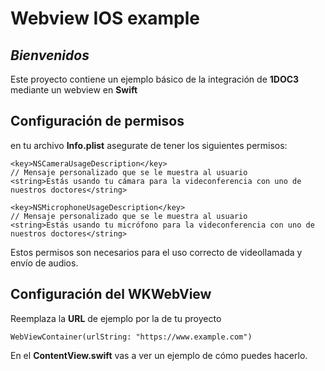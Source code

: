 # Webview IOS example
## _Bienvenidos_

Este proyecto contiene un ejemplo básico de la integración de **1DOC3** mediante un webview en **Swift**
## Configuración de permisos
en tu archivo **Info.plist** asegurate de tener los siguientes permisos:
```
<key>NSCameraUsageDescription</key>
// Mensaje personalizado que se le muestra al usuario
<string>Estás usando tu cámara para la videconferencia con uno de nuestros doctores</string>

<key>NSMicrophoneUsageDescription</key>
// Mensaje personalizado que se le muestra al usuario
<string>Estás usando tu micrófono para la videconferencia con uno de nuestros doctores</string>
```

Estos permisos son necesarios para el uso correcto de videollamada y envío de audios.


## Configuración del WKWebView

 Reemplaza la **URL** de ejemplo por la de tu proyecto
```
WebViewContainer(urlString: "https://www.example.com")
```
En el **ContentView.swift** vas a ver un ejemplo de cómo puedes hacerlo.